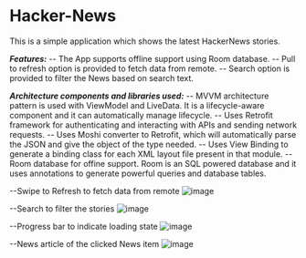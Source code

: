 # Hacker-News

This is a simple application which shows the latest HackerNews stories.

***Features:***
-- The App supports offline support using Room database. 
-- Pull to refresh option is provided to fetch data from remote.
-- Search option is provided to filter the News based on search text. 

***Architecture components and libraries used:***
-- MVVM architecture pattern is used with ViewModel and LiveData. It is a lifecycle-aware component and it can automatically manage lifecycle. 
-- Uses Retrofit framework for authenticating and interacting with APIs and sending network requests.
-- Uses Moshi converter to Retrofit, which will automatically parse the JSON and give the object of the type needed.
-- Uses View Binding to generate a binding class for each XML layout file present in that module.
-- Room database for offine support. Room is an SQL powered database and it uses annotations to generate powerful queries and database tables.


--Swipe to Refresh to fetch data from remote
![image](https://user-images.githubusercontent.com/59041442/205419099-b4612095-8151-4bcc-9c8c-6c04b35770b3.png)


--Search to filter the stories
![image](https://user-images.githubusercontent.com/59041442/205419761-987df4cd-3ea1-429e-8a29-503b9e3b37b9.png)


--Progress bar to indicate loading state
![image](https://user-images.githubusercontent.com/59041442/205419828-0d1d1356-bed4-4e57-9287-a3fae71eecc4.png)


--News article of the clicked News item
![image](https://user-images.githubusercontent.com/59041442/205419873-3570c9f5-ad8e-4ec8-88b2-74858eb3c381.png)




